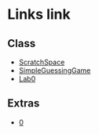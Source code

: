# Links link
## Class
* [ScratchSpace](https://replit.com/team/CS9-Block6-2122/ScratchSpace)
* [SimpleGuessingGame](https://replit.com/team/CS9-Block6-2122/SimpleGuessingGame)
* [Lab0](https://replit.com/team/CS9-Block6-2122/Lab0AreaCalc)

## Extras
* [0](https://replit.com/team/CS9-Block6-2122/0)